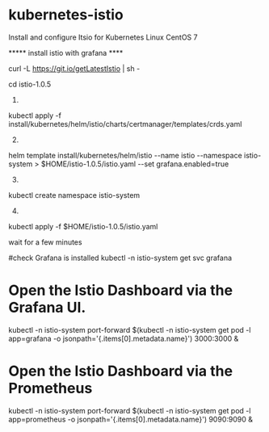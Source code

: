 # kubernetes-istio
Install and configure Itsio for Kubernetes Linux CentOS 7

***** install istio with grafana ****

curl -L https://git.io/getLatestIstio | sh -

cd istio-1.0.5

1)
kubectl apply -f install/kubernetes/helm/istio/charts/certmanager/templates/crds.yaml

2)
helm template install/kubernetes/helm/istio --name istio --namespace istio-system > $HOME/istio-1.0.5/istio.yaml --set grafana.enabled=true

3)
kubectl create namespace istio-system

4)
kubectl apply -f $HOME/istio-1.0.5/istio.yaml

wait for a few minutes


#check Grafana is installed
kubectl -n istio-system get svc grafana

# Open the Istio Dashboard via the Grafana UI.
kubectl -n istio-system port-forward $(kubectl -n istio-system get pod -l app=grafana -o jsonpath='{.items[0].metadata.name}') 3000:3000 &

# Open the Istio Dashboard via the Prometheus
kubectl -n istio-system port-forward $(kubectl -n istio-system get pod -l app=prometheus -o jsonpath='{.items[0].metadata.name}') 9090:9090 &